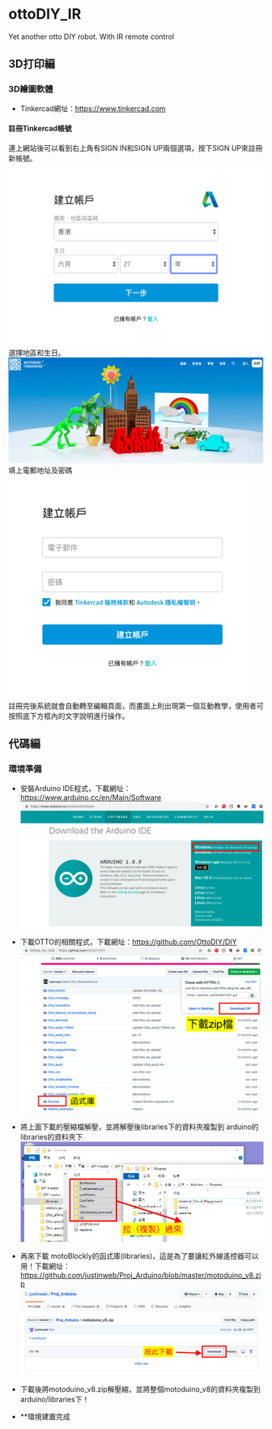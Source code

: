 # ottoDIY_IR
Yet another otto DIY robot.  With IR remote control

## 3D打印編 
### 3D繪圖軟體
- Tinkercad網址：https://www.tinkercad.com
#### 註冊Tinkercad帳號  

連上網站後可以看到右上角有SIGN IN和SIGN UP兩個選項，按下SIGN UP來註冊新帳號。  
![Register 1](images/Reg-1.png)  
選擇地區和生日。  
![Register 2](images/Reg-2.png)   
填上電郵地址及密碼  
![Register 3](images/Reg-3.png)   
註冊完後系統就會自動轉至編輯頁面，而畫面上則出現第一個互動教學，使用者可按照底下方框內的文字說明進行操作。




## 代碼編
### 環境準備
- 安裝Arduino IDE程式，下載網址：https://www.arduino.cc/en/Main/Software  
![arduino_download](images/Arduino_download.png)  

- 下載OTTO的相關程式，下載網址：https://github.com/OttoDIY/DIY   
![github_download](images/github_dowbload.png)  

- 將上面下載的壓縮檔解壓，並將解壓後libraries下的資料夾複製到 arduino的libraries的資料夾下
![Copy libraries](images/Copy_libraries.png)

- 再來下載 motoBlockly的函式庫(libraries)，這是為了要讓紅外線遙控器可以用！下載網址：https://github.com/justinweb/Proj_Arduino/blob/master/motoduino_v8.zip  
![motoduino](images/motoduino_download.png)

- 下載後將motoduino_v8.zip解壓縮，並將整個motoduino_v8的資料夾複製到arduino/libraries下！
- **環境建置完成
